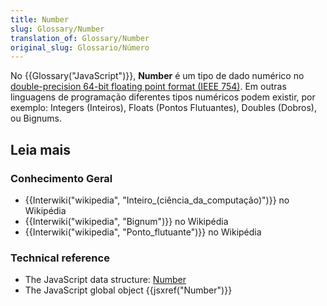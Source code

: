 ```yaml
---
title: Number
slug: Glossary/Number
translation_of: Glossary/Number
original_slug: Glossario/Número
---
```

No {{Glossary("JavaScript")}}, **Number** é um tipo de dado numérico no [double-precision 64-bit floating point format (IEEE 754)](http://en.wikipedia.org/wiki/Double_precision_floating-point_format). Em outras linguagens de programação diferentes tipos numéricos podem existir, por exemplo: Integers (Inteiros), Floats (Pontos Flutuantes), Doubles (Dobros), ou Bignums.

## Leia mais

### Conhecimento Geral

- {{Interwiki("wikipedia", "</span>Inteiro_(ciência_da_computação)<span>")}} no Wikipédia
- {{Interwiki("wikipedia", "</span>Bignum<span>")}} no Wikipédia
- {{Interwiki("wikipedia", "</span>Ponto_flutuante<span>")}} no Wikipédia

### Technical reference

- The JavaScript data structure: [Number](/pt-BR/docs/Web/JavaScript/Data_structures#Number_type)
- The JavaScript global object {{jsxref("Number")}}
